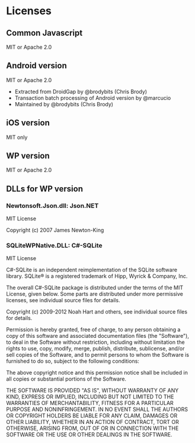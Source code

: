 # Licenses

## Common Javascript

MIT or Apache 2.0

## Android version

MIT or Apache 2.0

- Extracted from DroidGap by @brodybits (Chris Brody)
- Transaction batch processing of Android version by @marcucio
- Maintained by @brodybits (Chris Brody)

## iOS version

MIT only

## WP version

MIT or Apache 2.0

## DLLs for WP version

### Newtonsoft.Json.dll: Json.NET

MIT License

Copyright (c) 2007 James Newton-King

### SQLiteWPNative.DLL: C#-SQLite

MIT License

C#-SQLite is an independent reimplementation of the SQLite software library.
SQLite® is a registered trademark of Hipp, Wyrick & Company, Inc.

The overall C#-SQLite package is distributed under the terms of the MIT License, given below.  Some parts are distributed under more permissive licenses, see individual source files for details.

Copyright (c) 2009-2012 Noah Hart and others, see individual source files for details.

Permission is hereby granted, free of charge, to any person obtaining a copy of this software and associated documentation files (the "Software"), to deal in the Software without restriction, including without limitation the rights to use, copy, modify, merge, publish, distribute, sublicense, and/or sell copies of the Software, and to permit persons to whom the Software is furnished to do so, subject to the following conditions:

The above copyright notice and this permission notice shall be included in all copies or substantial portions of the Software.

THE SOFTWARE IS PROVIDED "AS IS", WITHOUT WARRANTY OF ANY KIND, EXPRESS OR IMPLIED, INCLUDING BUT NOT LIMITED TO THE WARRANTIES OF MERCHANTABILITY, FITNESS FOR A PARTICULAR PURPOSE AND NONINFRINGEMENT. IN NO EVENT SHALL THE AUTHORS OR COPYRIGHT HOLDERS BE LIABLE FOR ANY CLAIM, DAMAGES OR OTHER LIABILITY, WHETHER IN AN ACTION OF CONTRACT, TORT OR OTHERWISE, ARISING FROM, OUT OF OR IN CONNECTION WITH THE SOFTWARE OR THE USE OR OTHER DEALINGS IN THE SOFTWARE.


